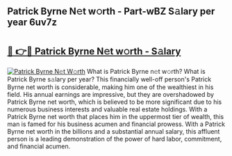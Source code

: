 ## Patrick Byrne N𝚎t w𝚘rth - Part-wBZ S𝚊lary per year 6uv7z

# <h2><a href="http://gc1ksac.nevu.top/?p=Patrick+Byrne">🔗 👉🔴 Patrick Byrne N𝚎t w𝚘rth - S𝚊lary</a></h2>

[![Patrick Byrne N𝚎t W𝚘rth](https://i.imgur.com/Oavwk0R.jpeg)](http://gc1ksac.nevu.top/?p=Patrick+Byrne)
What is Patrick Byrne n𝚎t w𝚘rth? What is Patrick Byrne s𝚊lary per year?
This financially well-off person's Patrick Byrne net worth is considerable, making him one of the wealthiest in his field. His annual earnings are impressive, but they are overshadowed by Patrick Byrne net worth, which is believed to be more significant due to his numerous business interests and valuable real estate holdings. With a Patrick Byrne net worth that places him in the uppermost tier of wealth, this man is famed for his business acumen and financial prowess. With a Patrick Byrne net worth in the billions and a substantial annual salary, this affluent person is a leading demonstration of the power of hard labor, commitment, and financial acumen.
